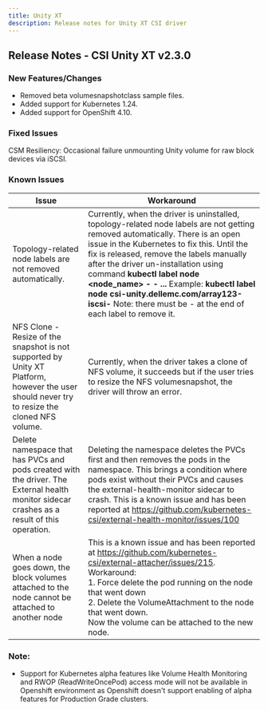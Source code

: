 ```yaml
---
title: Unity XT
description: Release notes for Unity XT CSI driver
---
```


## Release Notes - CSI Unity XT v2.3.0

### New Features/Changes

- Removed beta volumesnapshotclass sample files.
- Added support for Kubernetes 1.24.
- Added support for OpenShift 4.10.

### Fixed Issues
CSM Resiliency: Occasional failure unmounting Unity volume for raw block devices via iSCSI.

### Known Issues

| Issue | Workaround |
|-------|------------|
| Topology-related node labels are not removed automatically.  | Currently, when the driver is uninstalled, topology-related node labels are not getting removed automatically. There is an open issue in the Kubernetes to fix this. Until the fix is released, remove the labels manually after the driver un-installation using command **kubectl label node <node_name> <label1>- <label2>- ...** Example: **kubectl label node <hostname> csi-unity.dellemc.com/array123-iscsi-** Note: there must be - at the end of each label to remove it.|
| NFS Clone - Resize of the snapshot is not supported by Unity XT Platform, however the user should never try to resize the cloned NFS volume.| Currently, when the driver takes a clone of NFS volume, it succeeds but if the user tries to resize the NFS volumesnapshot, the driver will throw an error.|
| Delete namespace that has PVCs and pods created with the driver. The External health monitor sidecar crashes as a result of this operation.| Deleting the namespace deletes the PVCs first and then removes the pods in the namespace. This brings a condition where pods exist without their PVCs and causes the external-health-monitor sidecar to crash. This is a known issue and has been reported at https://github.com/kubernetes-csi/external-health-monitor/issues/100|
| When a node goes down, the block volumes attached to the node cannot be attached to another node | This is a known issue and has been reported at https://github.com/kubernetes-csi/external-attacher/issues/215. Workaround: <br /> 1. Force delete the pod running on the node that went down <br /> 2. Delete the VolumeAttachment to the node that went down. <br /> Now the volume can be attached to the new node. |

### Note:

- Support for Kubernetes alpha features like Volume Health Monitoring and RWOP (ReadWriteOncePod) access mode will not be available in Openshift environment as Openshift doesn't support enabling of alpha features for Production Grade clusters.
